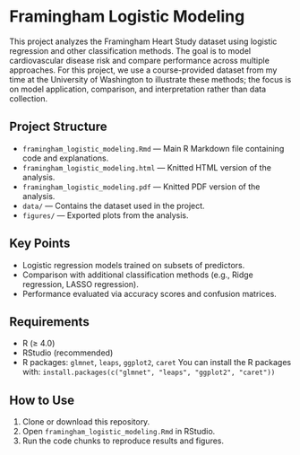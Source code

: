 # Framingham Logistic Modeling

This project analyzes the Framingham Heart Study dataset using logistic regression and other classification methods. The goal is to model cardiovascular disease risk and compare performance across multiple approaches. For this project, we use a course-provided dataset from my time at the University of Washington to illustrate these methods; the focus is on model application, comparison, and interpretation rather than data collection.

## Project Structure

- `framingham_logistic_modeling.Rmd` — Main R Markdown file containing code and explanations.
- `framingham_logistic_modeling.html` — Knitted HTML version of the analysis.
- `framingham_logistic_modeling.pdf` — Knitted PDF version of the analysis.
- `data/` — Contains the dataset used in the project.
- `figures/` — Exported plots from the analysis.

## Key Points

- Logistic regression models trained on subsets of predictors.  
- Comparison with additional classification methods (e.g., Ridge regression, LASSO regression).  
- Performance evaluated via accuracy scores and confusion matrices.  

## Requirements

- R (≥ 4.0)  
- RStudio (recommended)  
- R packages: `glmnet`, `leaps`, `ggplot2`, `caret`
You can install the R packages with: `install.packages(c("glmnet", "leaps", "ggplot2", "caret"))`

## How to Use

1. Clone or download this repository.  
2. Open `framingham_logistic_modeling.Rmd` in RStudio.  
3. Run the code chunks to reproduce results and figures. 